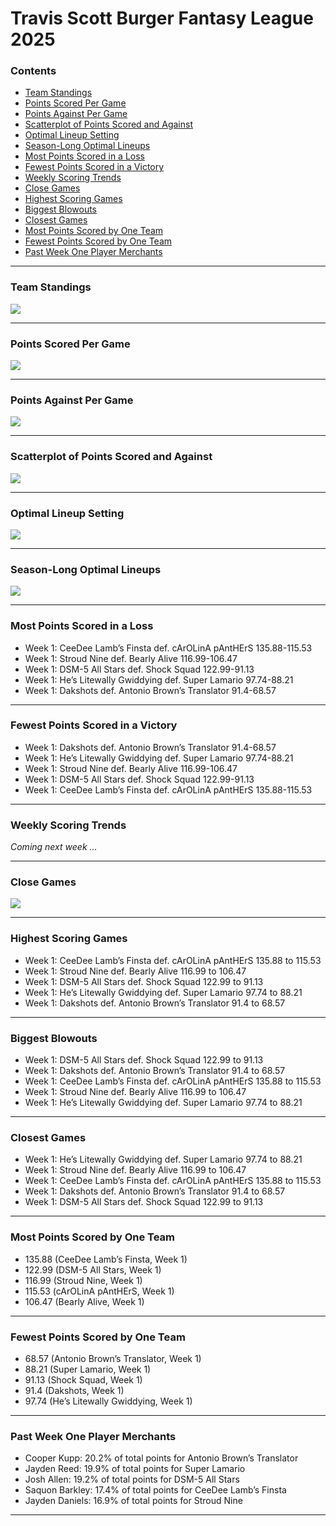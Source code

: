 Travis Scott Burger Fantasy League 2025
================

### Contents

- [Team Standings](#team-standings)
- [Points Scored Per Game](#points-scored-per-game)
- [Points Against Per Game](#points-against-per-game)
- [Scatterplot of Points Scored and
  Against](#scatterplot-of-points-scored-and-against)
- [Optimal Lineup Setting](#optimal-lineup-setting)
- [Season-Long Optimal Lineups](#season-long-optimal-lineups)
- [Most Points Scored in a Loss](#most-points-scored-in-a-loss)
- [Fewest Points Scored in a
  Victory](#fewest-points-scored-in-a-victory)
- [Weekly Scoring Trends](#weekly-scoring-trends)
- [Close Games](#close-games)
- [Highest Scoring Games](#highest-scoring-games)
- [Biggest Blowouts](#biggest-blowouts)
- [Closest Games](#closest-games)
- [Most Points Scored by One Team](#most-points-scored-by-one-team)
- [Fewest Points Scored by One Team](#fewest-points-scored-by-one-team)
- [Past Week One Player Merchants](#past-week-one-player-merchants)

------------------------------------------------------------------------

### Team Standings

![](README_files/figure-gfm/unnamed-chunk-2-1.png)<!-- -->

------------------------------------------------------------------------

### Points Scored Per Game

![](README_files/figure-gfm/unnamed-chunk-3-1.png)<!-- -->

------------------------------------------------------------------------

### Points Against Per Game

![](README_files/figure-gfm/unnamed-chunk-4-1.png)<!-- -->

------------------------------------------------------------------------

### Scatterplot of Points Scored and Against

![](README_files/figure-gfm/unnamed-chunk-5-1.png)<!-- -->

------------------------------------------------------------------------

### Optimal Lineup Setting

![](README_files/figure-gfm/unnamed-chunk-6-1.png)<!-- -->

------------------------------------------------------------------------

### Season-Long Optimal Lineups

![](README_files/figure-gfm/unnamed-chunk-7-1.png)<!-- -->

------------------------------------------------------------------------

### Most Points Scored in a Loss

- Week 1: CeeDee Lamb’s Finsta def. cArOLinA pAntHErS 135.88-115.53
- Week 1: Stroud Nine def. Bearly Alive 116.99-106.47
- Week 1: DSM-5 All Stars def. Shock Squad 122.99-91.13
- Week 1: He’s Litewally Gwiddying def. Super Lamario 97.74-88.21
- Week 1: Dakshots def. Antonio Brown’s Translator 91.4-68.57

------------------------------------------------------------------------

### Fewest Points Scored in a Victory

- Week 1: Dakshots def. Antonio Brown’s Translator 91.4-68.57
- Week 1: He’s Litewally Gwiddying def. Super Lamario 97.74-88.21
- Week 1: Stroud Nine def. Bearly Alive 116.99-106.47
- Week 1: DSM-5 All Stars def. Shock Squad 122.99-91.13
- Week 1: CeeDee Lamb’s Finsta def. cArOLinA pAntHErS 135.88-115.53

------------------------------------------------------------------------

### Weekly Scoring Trends

*Coming next week …*

------------------------------------------------------------------------

### Close Games

![](README_files/figure-gfm/unnamed-chunk-11-1.png)<!-- -->

------------------------------------------------------------------------

### Highest Scoring Games

- Week 1: CeeDee Lamb’s Finsta def. cArOLinA pAntHErS 135.88 to 115.53
- Week 1: Stroud Nine def. Bearly Alive 116.99 to 106.47
- Week 1: DSM-5 All Stars def. Shock Squad 122.99 to 91.13
- Week 1: He’s Litewally Gwiddying def. Super Lamario 97.74 to 88.21
- Week 1: Dakshots def. Antonio Brown’s Translator 91.4 to 68.57

------------------------------------------------------------------------

### Biggest Blowouts

- Week 1: DSM-5 All Stars def. Shock Squad 122.99 to 91.13
- Week 1: Dakshots def. Antonio Brown’s Translator 91.4 to 68.57
- Week 1: CeeDee Lamb’s Finsta def. cArOLinA pAntHErS 135.88 to 115.53
- Week 1: Stroud Nine def. Bearly Alive 116.99 to 106.47
- Week 1: He’s Litewally Gwiddying def. Super Lamario 97.74 to 88.21

------------------------------------------------------------------------

### Closest Games

- Week 1: He’s Litewally Gwiddying def. Super Lamario 97.74 to 88.21
- Week 1: Stroud Nine def. Bearly Alive 116.99 to 106.47
- Week 1: CeeDee Lamb’s Finsta def. cArOLinA pAntHErS 135.88 to 115.53
- Week 1: Dakshots def. Antonio Brown’s Translator 91.4 to 68.57
- Week 1: DSM-5 All Stars def. Shock Squad 122.99 to 91.13

------------------------------------------------------------------------

### Most Points Scored by One Team

- 135.88 (CeeDee Lamb’s Finsta, Week 1)
- 122.99 (DSM-5 All Stars, Week 1)
- 116.99 (Stroud Nine, Week 1)
- 115.53 (cArOLinA pAntHErS, Week 1)
- 106.47 (Bearly Alive, Week 1)

------------------------------------------------------------------------

### Fewest Points Scored by One Team

- 68.57 (Antonio Brown’s Translator, Week 1)
- 88.21 (Super Lamario, Week 1)
- 91.13 (Shock Squad, Week 1)
- 91.4 (Dakshots, Week 1)
- 97.74 (He’s Litewally Gwiddying, Week 1)

------------------------------------------------------------------------

### Past Week One Player Merchants

- Cooper Kupp: 20.2% of total points for Antonio Brown’s Translator
- Jayden Reed: 19.9% of total points for Super Lamario
- Josh Allen: 19.2% of total points for DSM-5 All Stars
- Saquon Barkley: 17.4% of total points for CeeDee Lamb’s Finsta
- Jayden Daniels: 16.9% of total points for Stroud Nine

------------------------------------------------------------------------
